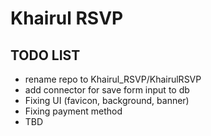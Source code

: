 # Khairul RSVP

## TODO LIST
- rename repo to Khairul_RSVP/KhairulRSVP
- add connector for save form input to db
- Fixing UI (favicon, background, banner)
- Fixing payment method
- TBD
